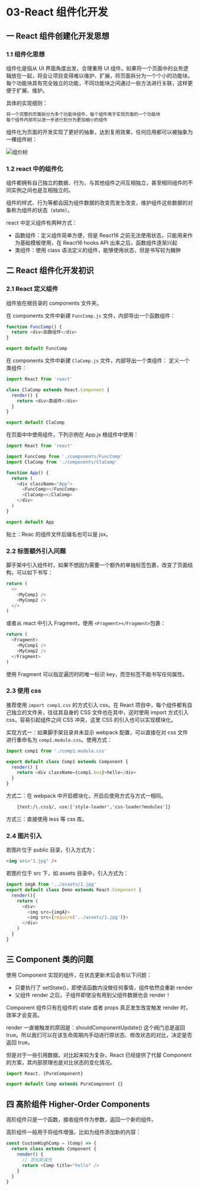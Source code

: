 # 03-React 组件化开发

## 一 React 组件创建化开发思想

### 1.1 组件化思想

组件化是指从 UI 界面角度出发，合理重用 UI 组件。如果将一个页面中的业务逻辑放在一起，将会让项目变得难以维护、扩展，将页面拆分为一个个小的功能块，每个功能块具有完全独立的功能，不同功能块之间通过一些方法进行关联，这样更便于扩展、维护。

具体的实现细则：

```txt
将一个完整的页面拆分为多个功能块组件，每个组件用于实现页面的一个功能块
每个组件内部可以进一步进行划分为更加细小的组件
```

组件化为页面的开发实现了更好的抽象，达到复用效果，任何应用都可以被抽象为一棵组件树：

![组价树](../images/mvvm/vue-02.png)

### 1.2 react 中的组件化

组件都拥有自己独立的数据、行为，与其他组件之间互相独立，甚至相同组件的不同实例之间也是互相独立的。

组件的样式、行为等都会因为组件数据的改变而发生改变，维护组件这些数据的对象称为组件的状态（state）。

react 中定义组件有两种方式：

- 函数组件：定义组件简单方便，但是 React16 之前无法使用状态，只能用来作为基础模板使用，在 React16 hooks API 出来之后，函数组件逐渐兴起
- 类组件：使用 class 语法定义的组件，能够使用状态，但是书写较为臃肿

## 二 React 组件化开发初识

### 2.1 React 定义组件

组件放在根目录的 components 文件夹。

在 components 文件中新建 `FuncComp.js` 文件，内部导出一个函数组件：

```js
function FuncComp() {
  return <div>函数组件</div>
}

export default FuncComp
```

在 components 文件中新建 `ClaComp.js` 文件，内部导出一个类组件：
定义一个类组件：

```js
import React from 'react'

class ClaComp extends React.Component {
  render() {
    return <div>类组件</div>
  }
}

export default ClaComp
```

在页面中中使用组件，下列示例在 App.js 根组件中使用：

```js
import React from 'react'

import FuncComp from './components/FuncComp'
import ClaComp from './components/ClaComp'

function App() {
  return (
    <div className="App">
      <FuncComp></FuncComp>
      <ClaComp></ClaComp>
    </div>
  )
}

export default App
```

贴士：Reac 的组件文件后缀名也可以是 jsx。

### 2.2 标签额外引入问题

脚手架中引入组件时，如果不想因为需要一个额外的单独标签包裹，改变了页面结构，可以如下书写：

```js
return (
  <>
    <MyComp1 />
    <MyComp2 />
  </>
)
```

或者从 react 中引入 Fragment，使用 `<Fragment></Fragment>`包裹：

```js
return (
  <Fragment>
    <MyComp1 />
    <MyComp2 />
  </Fragment>
)
```

使用 Fragment 可以指定遍历时的唯一标识 key，而空标签不能书写任何属性。

### 2.3 使用 css

推荐使用 `import comp1.css` 的方式引入 css。在 React 项目中，每个组件都有自己独立的文件夹，往往其自身的 CSS 文件也在其中，这时使用 import 方式引入 css，容易引起组件之间 CSS 冲突，这里 CSS 的引入也可以实现模块化。

实现方式一：如果脚手架目录并未显示 webpack 配置，可以直接在对 css 文件进行重命名为 `comp1.module.css`。使用方式：

```js
import comp1 from './comp1.module.css'

export default class Comp1 extends Component {
  render() {
    return <div className={comp1.box}>hello</div>
  }
}
```

方式二：在 webpack 中开启模块化，开启后使用方式与方式一相同。

```txt
    {test:/\.css$/, use:['style-loader','css-loader?modules']}
```

方式三：直接使用 less 等 css 库。

### 2.4 图片引入

若图片位于 public 目录，引入方式为：

```html
<img src="1.jpg" />
```

若图片位于 src 下，如 assets 目录中，引入方式为：

```js
import imgA from '../assets/1.jpg'
export default class Demo extends React.Component {
  render(){
    return (
      <div>
        <img src={imgA}>
        <img src={require('../assets/1.jpg')}>
      </div>
    )
  }
}
```

## 三 Component 类的问题

使用 Component 实现的组件，在状态更新术后会有以下问题：

- 只要执行了 setState()，即使该函数内没做任何事情，组件依然会重新 render
- 父组件 render 之后，子组件即使没有用到父组件数据也会 render！

Component 组件只有在组件的 state 或者 props 真正发生改变触发 render 时，效率才会变高。

render 一直被触发的原因是：shouldComponentUpdate() 这个阀门总是返回 true。所以我们可以在该生命周期内手动进行原状态、修改状态的对比，决定是否返回 true。

但是对于一些引用数据，对比起来较为复杂，React 已经提供了代替 Component 的方案，其内部原理也是对比状态的变化情况。

```js
import React, {PureComponent}

export default Comp extends PureComponent {}
```

## 四 高阶组件 Higher-Order Components

高阶组件只是一个函数，接收组件作为参数，返回一个新的组件。

高阶组件一般用于将组件增强，比如为组件添加新的内容：

```js
const CustomHighComp = (Comp) => {
  return class extends Component {
    render() {
      // 添加新属性
      return <Comp title="hello" />
    }
  }
}
```
